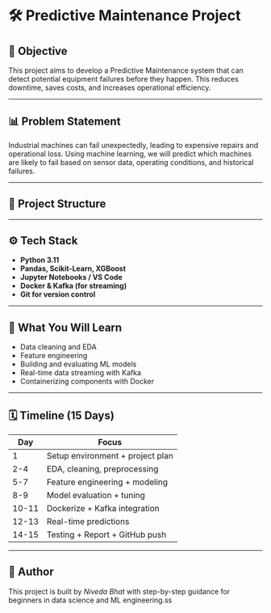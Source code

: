 # 🛠️ Predictive Maintenance Project

## 📌 Objective

This project aims to develop a Predictive Maintenance system that can detect potential equipment failures before they happen. This reduces downtime, saves costs, and increases operational efficiency.

---

## 📊 Problem Statement

Industrial machines can fail unexpectedly, leading to expensive repairs and operational loss. Using machine learning, we will predict which machines are likely to fail based on sensor data, operating conditions, and historical failures.

---

## 📁 Project Structure


---

## ⚙️ Tech Stack

- **Python 3.11**
- **Pandas, Scikit-Learn, XGBoost**
- **Jupyter Notebooks / VS Code**
- **Docker & Kafka (for streaming)**
- **Git for version control**

---

## 🚀 What You Will Learn

- Data cleaning and EDA  
- Feature engineering  
- Building and evaluating ML models  
- Real-time data streaming with Kafka  
- Containerizing components with Docker  

---

## 🗓️ Timeline (15 Days)

| Day | Focus |
|-----|-------|
| 1   | Setup environment + project plan |
| 2-4 | EDA, cleaning, preprocessing     |
| 5-7 | Feature engineering + modeling   |
| 8-9 | Model evaluation + tuning        |
| 10-11 | Dockerize + Kafka integration  |
| 12-13 | Real-time predictions          |
| 14-15 | Testing + Report + GitHub push |

---

## 🧠 Author

This project is built by *Niveda Bhat* with step-by-step guidance for beginners in data science and ML engineering.ss